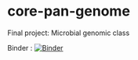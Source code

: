 # core-pan-genome
Final project: Microbial genomic class

Binder : [![Binder](https://mybinder.org/badge_logo.svg)](https://mybinder.org/v2/gh/ahmad412d1/core-pan-genome.git/master)
